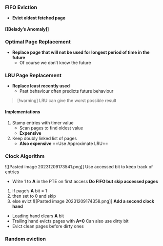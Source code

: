 ### FIFO Eviction
* **Evict oldest fetched page**
#### [[Belady’s Anomaly]]

### Optimal Page Replacement
* **Replace page that will not be used for longest period of time in the future**
	* Of course we don’t know the future

### LRU Page Replacement
* **Replace least recently used**
	* Past behaviour often predicts future behaviour

> [!warning] LRU can give the worst possible result

#### Implementations
1. Stamp entries with timer value
	* Scan pages to find oldest value
	* **Expensive**
2. Keep doubly linked list of pages
	* **Also expensive**
==Use Approximate LRU==

### Clock Algorithm
![[Pasted image 20231209173541.png]]
Use accessed bit to keep track of entries
* Write 1 to **A** in the PTE on first access
**Do FIFO but skip accessed pages**
1. If page’s **A** bit = 1
2. then set to 0 and skip
3. else evict
![[Pasted image 20231209174358.png]]
**Add a second clock hand**
* Leading hand clears **A** bit
* Trailing hand evicts pages with **A=0**
Can also use dirty bit
* Evict clean pages before dirty ones

### Random eviction